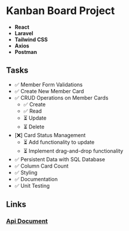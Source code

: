 # Kanban Board Project

- **React**
- **Laravel**
- **Tailwind CSS**
- **Axios**
- **Postman**

## Tasks

- ✅ Member Form Validations
- ✅ Create New Member Card
- ✅ CRUD Operations on Member Cards
   - ✅ Create
   - ✅ Read
   - ⏳ Update
   - ⏳ Delete
- [❌] Card Status Management
   - ⏳ Add functionality to update
   - ⏳ Implement drag-and-drop functionality
- ✅ Persistent Data with SQL Database
- ✅ Column Card Count
- ✅ Styling
- ✅ Documentation
- ✅ Unit Testing


## Links
### [Api Document](https://documenter.getpostman.com/view/31807497/2sAYBPma8y)
